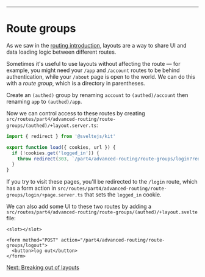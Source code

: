 ------
# **Route groups**
As we saw in the [routing introduction](/part3/routing/layouts), layouts are a way to share UI and data loading logic between different routes.

Sometimes it's useful to use layouts without affecting the route — for example, you might need your `/app` and `/account` routes to be behind authentication, while your `/about` page is open to the world. We can do this with a _route group_, which is a directory in parentheses.

Create an `(authed)` group by renaming `account` to `(authed)/account` then renaming `app` to `(authed)/app`.

Now we can control access to these routes by creating <code data-file="src/routes/part4/advanced-routing/route-groups/(authed)/+layout.server.ts">src/routes/part4/advanced-routing/route-groups/(authed)/+layout.server.ts</code>:
```js title="src/routes/part4/advanced-routing/route-groups/(authed)/+layout.server.ts"
import { redirect } from '@sveltejs/kit'

export function load({ cookies, url }) {
  if (!cookies.get('logged_in')) {
    throw redirect(303, `/part4/advanced-routing/route-groups/login?redirectTo=${url.pathname}`);
  }
}
```
If you try to visit these pages, you'll be redirected to the `/login` route, which has a form action in <code data-file="./login/+page.server.ts">src/routes/part4/advanced-routing/route-groups/login/+page.server.ts</code> that sets the `logged_in` cookie.

We can also add some UI to these two routes by adding a <code data-file="./(authed)/+layout.svelte">src/routes/part4/advanced-routing/route-groups/(authed)/+layout.svelte</code> file:
```svelte title="src/routes/part4/advanced-routing/route-groups/(authed)/+layout.svelte"
<slot></slot>

<form method="POST" action="/part4/advanced-routing/route-groups/logout">
  <button>log out</button>
</form>
```

[Next: Breaking out of layouts](/part4/advanced-routing/breaking-out-of-layouts)
